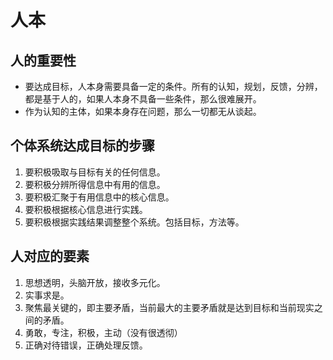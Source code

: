 # 人本

## 人的重要性

- 要达成目标，人本身需要具备一定的条件。所有的认知，规划，反馈，分辨，都是基于人的，如果人本身不具备一些条件，那么很难展开。
- 作为认知的主体，如果本身存在问题，那么一切都无从谈起。

## 个体系统达成目标的步骤

1. 要积极吸取与目标有关的任何信息。
2. 要积极分辨所得信息中有用的信息。
3. 要积极汇聚于有用信息中的核心信息。
4. 要积极根据核心信息进行实践。
5. 要积极根据实践结果调整整个系统。包括目标，方法等。

## 人对应的要素


1. 思想透明，头脑开放，接收多元化。
2. 实事求是。
3. 聚焦最关键的，即主要矛盾，当前最大的主要矛盾就是达到目标和当前现实之间的矛盾。
4. 勇敢，专注，积极，主动（没有很透彻）
5. 正确对待错误，正确处理反馈。
